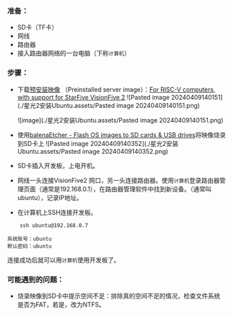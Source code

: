 ### 准备：
- SD卡（TF卡）
- 网线
- 路由器
- 接入路由器网络的一台电脑（下称`计算机`）

### 步骤：
- 下载[预安装映像](https://cdimage.ubuntu.com/releases/23.10/release/) （Preinstalled server image）：[For RISC-V computers, with support for StarFive VisionFive 2](https://cdimage.ubuntu.com/releases/23.10/release/ubuntu-23.10-preinstalled-server-riscv64+visionfive2.img.xz) 
	![Pasted image 20240409140151](./星光2安装Ubuntu.assets/Pasted image 20240409140151.png)
	
	![image](./星光2安装Ubuntu.assets/Pasted image 20240409140151.png)
	
- 使用[balenaEtcher - Flash OS images to SD cards & USB drives](https://etcher.balena.io/#download-etcher)将映像烧录到SD卡上
	![Pasted image 20240409140352](./星光2安装Ubuntu.assets/Pasted image 20240409140352.png)
	
- SD卡插入开发板，上电开机。

- 网线一头连接VisionFive2 网口，另一头连接路由器。使用`计算机`登录路由器管理页面（通常是192.168.0.1），在路由器管理软件中找到新设备。（通常叫ubuntu），记录IP地址。

- 在计算机上SSH连接开发板。
```
	ssh ubuntu@192.168.0.7
```
	系统账号：ubuntu
	默认密码：ubuntu
连接成功后就可以用`计算机`使用开发板了。

### 可能遇到的问题：
- 烧录映像到SD卡中提示空间不足：排除真的空间不足的情况，检查文件系统是否为FAT，若是，改为NTFS。

